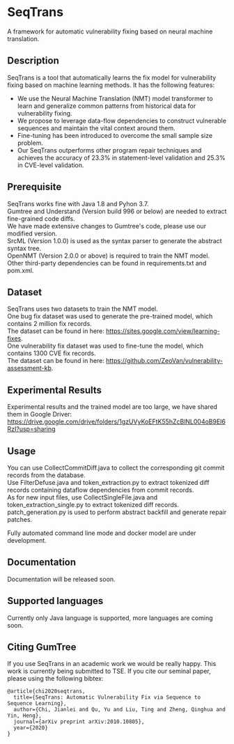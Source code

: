 # SeqTrans

A framework for automatic vulnerability fixing based on neural machine translation.  

## Description

SeqTrans is a tool that automatically learns the fix model for vulnerability fixing based on machine learning methods. It has the following features:
* We use the Neural Machine Translation (NMT) model transformer to learn and generalize common patterns from historical data for vulnerability fixing.  
* We propose to leverage data-flow dependencies to construct vulnerable sequences and maintain the vital context around them.
* Fine-tuning has been introduced to overcome the small sample size problem.
* Our SeqTrans outperforms other program repair techniques and achieves the accuracy of 23.3% in statement-level validation and 25.3% in CVE-level validation.

## Prerequisite

SeqTrans works fine with Java 1.8 and Pyhon 3.7.  
Gumtree and Understand (Version build 996 or below) are needed to extract fine-grained code diffs.   
We have made extensive changes to Gumtree's code, please use our modified version.  
SrcML (Version 1.0.0) is used as the syntax parser to generate the abstract syntax tree.  
OpenNMT (Version 2.0.0 or above) is required to train the NMT model.  
Other third-party dependencies can be found in requirements.txt and pom.xml. 

## Dataset
SeqTrans uses two datasets to train the NMT model.  
One bug fix dataset was used to generate the pre-trained model, which contains 2 million fix records.  
The dataset can be found in here: https://sites.google.com/view/learning-fixes.  
One vulnerability fix dataset was used to fine-tune the model, which contains 1300 CVE fix records.  
The dataset can be found in here: https://github.com/ZeoVan/vulnerability-assessment-kb.  

## Experimental Results
Experimental results and the trained model are too large, we have shared them in Google Driver:  
https://drive.google.com/drive/folders/1gzUVyKoEFtK55hZcBlNL004oB9El6RzI?usp=sharing  

## Usage

You can use CollectCommitDiff.java to collect the corresponding git commit records from the database.  
Use FilterDefuse.java and token_extraction.py to extract tokenized diff records containing dataflow dependencies from commit records.  
As for new input files, use CollectSingleFile.java and token_extraction_single.py to extract tokenized diff records.  
patch_generation.py is used to perform abstract backfill and generate repair patches.  

Fully automated command line mode and docker model are under development.

## Documentation

Documentation will be released soon.

## Supported languages

Currently only Java language is supported, more languages are coming soon.

## Citing GumTree

If you use SeqTrans in an academic work we would be really happy. 
This work is currently being submitted to TSE. If you cite our seminal paper, please using the following bibtex:

```
@article{chi2020seqtrans,
  title={SeqTrans: Automatic Vulnerability Fix via Sequence to Sequence Learning},
  author={Chi, Jianlei and Qu, Yu and Liu, Ting and Zheng, Qinghua and Yin, Heng},
  journal={arXiv preprint arXiv:2010.10805},
  year={2020}
}
```

